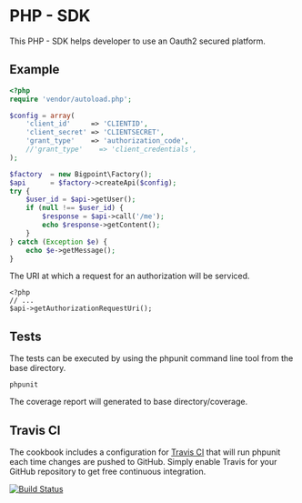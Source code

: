 PHP - SDK
=========

This PHP - SDK helps developer to use an Oauth2 secured platform.

Example
-------

```php
<?php
require 'vendor/autoload.php';

$config = array(
    'client_id'     => 'CLIENTID',
    'client_secret' => 'CLIENTSECRET',
    'grant_type'    => 'authorization_code',
    //'grant_type'    => 'client_credentials',
);

$factory  = new Bigpoint\Factory();
$api      = $factory->createApi($config);
try {
    $user_id = $api->getUser();
    if (null !== $user_id) {
        $response = $api->call('/me');
        echo $response->getContent();
    }
} catch (Exception $e) {
    echo $e->getMessage();
}

```

The URI at which a request for an authorization will be serviced.

```
<?php
// ...
$api->getAuthorizationRequestUri();
```

Tests
-----

The tests can be executed by using the phpunit command line tool from the base directory.

```
phpunit
```

The coverage report will generated to base directory/coverage.


Travis CI
---------

The cookbook includes a configuration for [Travis CI](https://travis-ci.org) that
will run phpunit each time changes are pushed to GitHub. Simply enable Travis
for your GitHub repository to get free continuous integration.

[![Build Status](https://api.travis-ci.org/Bigpoint/platform-php-sdk.png)](https://travis-ci.org/Bigpoint/platform-php-sdk)
